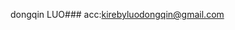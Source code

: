 dongqin LUO###
acc:kirebyluodongqin@gmail.com

<!--
**839993shok/839993shok** is a ✨ _special_ ✨ repository because its `README.md` (this file) appears on your GitHub profile.

Here are some ideas to get you started:

- 🔭 I’m currently working on ...
- 🌱 I’m currently learning ...
- 👯 I’m looking to collaborate on ...
- 🤔 I’m looking for help with ...
- 💬 Ask me about ...
- 📫 How to reach me: ...kirebyluodongqin@gmail.com
- 😄 Pronouns: ...
- ⚡ Fun fact: ...
--
